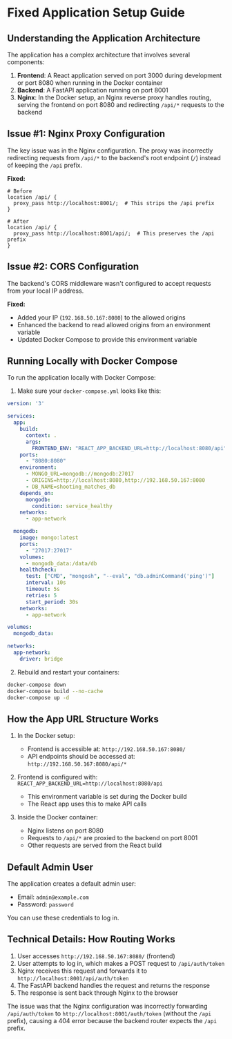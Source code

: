 # Fixed Application Setup Guide

## Understanding the Application Architecture

The application has a complex architecture that involves several components:

1. **Frontend**: A React application served on port 3000 during development or port 8080 when running in the Docker container
2. **Backend**: A FastAPI application running on port 8001
3. **Nginx**: In the Docker setup, an Nginx reverse proxy handles routing, serving the frontend on port 8080 and redirecting `/api/*` requests to the backend

## Issue #1: Nginx Proxy Configuration

The key issue was in the Nginx configuration. The proxy was incorrectly redirecting requests from `/api/*` to the backend's root endpoint (`/`) instead of keeping the `/api` prefix.

**Fixed:**
```
# Before
location /api/ {
  proxy_pass http://localhost:8001/;  # This strips the /api prefix
}

# After
location /api/ {
  proxy_pass http://localhost:8001/api/;  # This preserves the /api prefix
}
```

## Issue #2: CORS Configuration

The backend's CORS middleware wasn't configured to accept requests from your local IP address.

**Fixed:**
- Added your IP (`192.168.50.167:8080`) to the allowed origins
- Enhanced the backend to read allowed origins from an environment variable
- Updated Docker Compose to provide this environment variable

## Running Locally with Docker Compose

To run the application locally with Docker Compose:

1. Make sure your `docker-compose.yml` looks like this:
```yaml
version: '3'

services:
  app:
    build:
      context: .
      args:
        FRONTEND_ENV: "REACT_APP_BACKEND_URL=http://localhost:8080/api"
    ports:
      - "8080:8080"
    environment:
      - MONGO_URL=mongodb://mongodb:27017
      - ORIGINS=http://localhost:8080,http://192.168.50.167:8080
      - DB_NAME=shooting_matches_db
    depends_on:
      mongodb:
        condition: service_healthy
    networks:
      - app-network

  mongodb:
    image: mongo:latest
    ports:
      - "27017:27017"
    volumes:
      - mongodb_data:/data/db
    healthcheck:
      test: ["CMD", "mongosh", "--eval", "db.adminCommand('ping')"]
      interval: 10s
      timeout: 5s
      retries: 5
      start_period: 30s
    networks:
      - app-network

volumes:
  mongodb_data:

networks:
  app-network:
    driver: bridge
```

2. Rebuild and restart your containers:
```bash
docker-compose down
docker-compose build --no-cache
docker-compose up -d
```

## How the App URL Structure Works

1. In the Docker setup:
   - Frontend is accessible at: `http://192.168.50.167:8080/`
   - API endpoints should be accessed at: `http://192.168.50.167:8080/api/*`
   
2. Frontend is configured with: `REACT_APP_BACKEND_URL=http://localhost:8080/api`
   - This environment variable is set during the Docker build
   - The React app uses this to make API calls

3. Inside the Docker container:
   - Nginx listens on port 8080
   - Requests to `/api/*` are proxied to the backend on port 8001
   - Other requests are served from the React build

## Default Admin User

The application creates a default admin user:
- Email: `admin@example.com`
- Password: `password`

You can use these credentials to log in.

## Technical Details: How Routing Works

1. User accesses `http://192.168.50.167:8080/` (frontend)
2. User attempts to log in, which makes a POST request to `/api/auth/token`
3. Nginx receives this request and forwards it to `http://localhost:8001/api/auth/token`
4. The FastAPI backend handles the request and returns the response
5. The response is sent back through Nginx to the browser

The issue was that the Nginx configuration was incorrectly forwarding `/api/auth/token` to `http://localhost:8001/auth/token` (without the `/api` prefix), causing a 404 error because the backend router expects the `/api` prefix.
